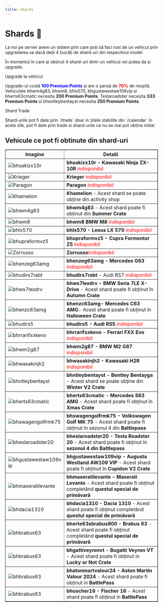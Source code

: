 ```yaml
---
title: Shards
---
```


# Shards 🦈
La noi pe server avem un sistem prin care poți să faci rost de un vehicul prin upgradarea sa dacă deții 4 bucăți de shard-uri din respectivul model.

În momentul în care ai obținut 4 shard-uri dintr-un vehicul vei putea da și upgrade.

<div class="danger-container">
    <p class="title">Upgrade la vehicul</p>
    <p class="description">Upgrade-ul costă <span style="color: blue;"> <strong>100 Premium Points</strong> </span> și are o șansă de <span style="color: red;"> <strong>70%</strong> </span> de reușită. Vehiculele bhwm4g83, bhwm8, bhlx570, bhgustawestaw109vip si bherts63cmatic necesita <strong>200 Premium Points</strong>.
Teslaroadster necesita <strong>333 Premium Points</strong> si bhentleybentayst necesita <strong>250 Premium Points</strong> 
    </p>
</div>
<div class="warning-container">
    <p class="title">Shard Trade</p>
    <p class="description">Shard-urile pot fi date prin `/trade` doar in zilele stabilite din `/calendar`
In acele zile, pot fi date prin trade si shard-urile ce nu se mai pot obtine initial
    </p>
</div>

## Vehicule ce pot fi obtinute din shard-uri

<table border="1">
    <tr>
        <th>Imagine</th>
        <th>Detalii</th>
    </tr>
    <tr>
        <td><img src="https://ragepanel.b-hood.ro/assets/images/cars/bhsakizx10r.png" alt="bhsakizx10r"></td>
        <td><strong>bhsakizx10r - Kawasaki Ninja ZX-10R</strong> <span style="color:red">indisponibil</span></td>
    </tr>
    <tr>
        <td><img src="https://ragepanel.b-hood.ro/assets/images/cars/krieger.png" alt="Krieger"></td>
        <td><strong>Krieger</strong> <span style="color:red">indisponibil</span></td>
    </tr>
    <tr>
        <td><img src="https://ragepanel.b-hood.ro/assets/images/cars/paragon.png" alt="Paragon"></td>
        <td><strong>Paragon</strong> <span style="color:red">indisponibil</span></td>
    </tr>
    <tr>
        <td><img src="https://ragepanel.b-hood.ro/assets/images/cars/khamelion.png" alt="Khamelion"></td>
        <td><strong>Khamelion</strong> - Acest shard se poate obține din activity shop</td>
    </tr>
    <tr>
        <td><img src="https://ragepanel.b-hood.ro/assets/images/cars/bhwm4g83.png" alt="bhwm4g83"></td>
        <td><strong>bhwm4g83</strong> - Acest shard poate fi obținut din <strong>Summer Crate</strong></td>
    </tr>
    <tr>
        <td><img src="https://ragepanel.b-hood.ro/assets/images/cars/bhwm8.png" alt="bhwm8"></td>
        <td><strong>bhwm8 BMW M8</strong> <span style="color:red">indisponibil</span></td>
    </tr>
    <tr>
        <td><img src="https://ragepanel.b-hood.ro/assets/images/cars/bhlx570.png" alt="bhlx570"></td>
        <td><strong>bhlx570 - Lexus LX 570</strong> <span style="color:red">indisponibil</span></td>
    </tr>
    <tr>
        <td><img src="https://ragepanel.b-hood.ro/assets/images/cars/bhupraformvz5.png" alt="bhupraformvz5"></td>
        <td><strong>bhupraformvz5 - Cupra Formentor Z5 </strong><span style="color:red">indisponibil</span></td>
    </tr>
    <tr>
        <td><img src="https://ragepanel.b-hood.ro/assets/images/cars/zorrusso.png" alt="Zorrusso"></td>
        <td><strong>Zorrusso</strong><span style="color:red">indisponibil</span></td>
    </tr>
    <tr>
        <td><img src="https://ragepanel.b-hood.ro/assets/images/cars/bhenzeg63amg.png" alt="bhenzeg63amg"></td>
        <td><strong>bhenzeg63amg - Mercedes G63 </strong><span style="color:red">indisponibil</span></td>
    </tr>
    <tr>
        <td><img src="https://ragepanel.b-hood.ro/assets/images/cars/bhudirs7rabt.png" alt="bhudirs7rabt"></td>
        <td><strong>bhudirs7rabt</strong> - Audi RS7 <span style="color:red">indisponibil</span></td>
    </tr>
    <tr>
        <td><img src="https://ragepanel.b-hood.ro/assets/images/cars/bhws7lexdrv.png" alt="bhws7lexdrv"></td>
        <td><strong>bhws7lexdrv - BMW Seria 7LE X-Drive</strong> - Acest shard poate fi obținut în <strong>Autumn Crate</strong></td>
    </tr>
    <tr>
        <td><img src="https://ragepanel.b-hood.ro/assets/images/cars/bhenzc63amg.png" alt="bhenzc63amg"></td>
        <td><strong>bhenzc63amg- Mercedes C63 AMG</strong>- Acest shard poate fi obținut în <strong>Halloween Crate</strong></td>
    </tr>
    <tr>
        <td><img src="https://ragepanel.b-hood.ro/assets/images/cars/bhudirs5.png" alt="bhudirs5"></td>
        <td><strong>bhudirs5 - Audi RS5 </strong><span style="color:red">indisponibil</span></td>
    </tr>
    <tr>
        <td><img src="https://ragepanel.b-hood.ro/assets/images/cars/bhrrarifxxkevo.png" alt="bhrrarifxxkevo"></td>
        <td><strong>bhrrarifxxkevo - Ferrari FXX Evo</strong> <span style="color:red">indisponibil</span></td>
    </tr>
    <tr>
        <td><img src="https://ragepanel.b-hood.ro/assets/images/cars/bhwm2g87.png" alt="bhwm2g87"></td>
        <td><strong>bhwm2g87 - BMW M2 G87</strong> <span style="color:red">indisponibil</span></td>
    </tr>
    <tr>
        <td><img src="https://ragepanel.b-hood.ro/assets/images/cars/bhwasakinjh2.png" alt="bhwasakinjh2"></td>
        <td><strong>bhwasakinjh2 - Kawasaki H2R</strong> <span style="color:red">indisponibil</span></td>
    </tr>
    <tr>
    <tr>
        <td><img src="https://ragepanel.b-hood.ro/assets/images/cars/bhntleybentayst.png" alt="bhntleybentayst"></td>
        <td><strong>bhntleybentayst - Bentley Bentayga</strong> - Acest shard se poate obține din <strong>Winter V2 Crate</strong></td>
    </tr>
    <tr>
        <td><img src="https://ragepanel.b-hood.ro/assets/images/cars/bherts63cmatic.png" alt="bherts63cmatic"></td>
        <td><strong>bherts63cmatic - Mercedes S63 AMG</strong> - Acest shard poate fi obținut în <strong>Xmas Crate</strong></td>
    </tr>
    <tr>
        <td><img src="https://ragepanel.b-hood.ro/assets/images/cars/bhswagengolfrmk75.png" alt="bhswagengolfrmk75"></td>
        <td><strong>bhswagengolfrmk75 - Volkswagen Golf MK 75</strong> - Acest shard poate fi obținut în sezonul 4 din <strong>Battlepass</strong></td>
    </tr>
    <tr>
        <td><img src="https://ragepanel.b-hood.ro/assets/images/cars/bheslaroadster20.png" alt="bheslaroadster20"></td>
        <td><strong>bheslaroadster20 - Tesla Roadster 20</strong> - Acest shard poate fi obținut în <strong>sezonul 4 din Battlepass</strong></td>
    </tr>
    <tr>
        <td><img src="https://ragepanel.b-hood.ro/assets/images/cars/bhgustawestaw109vip.png" alt="bhgustawestaw109vip"></td>
        <td><strong>bhgustawestaw109vip - Augusta Westland AW109 VIP</strong> - Acest shard poate fi obținut în <strong>Cupidon V2 Crate</strong></td>
    </tr>
    <tr>
        <td><img src="https://ragepanel.b-hood.ro/assets/images/cars/bhseratileventemansory.png" alt="bhmaseratilevante"></td>
        <td><strong>bhmaseratilevante - Maserati Levante</strong> - Acest shard poate fi obținut completând <strong>questul special de primăvară</strong></td>
    </tr>
    <tr>
        <td><img src="https://ragepanel.b-hood.ro/assets/images/cars//bhacia1310.png" alt="bhdacia1310"></td>
        <td><strong>bhdacia1310 - Dacia 1310</strong> - Acest shard poate fi obținut completând <strong>questul special de primăvară</strong></td>
    </tr>
    <tr>
        <td><img src="https://ragepanel.b-hood.ro/assets/images/cars//bherte63sbrabus800.png" alt="bhbrabus63"></td>
        <td><strong>bherte63sbrabus800 - Brabus 63</strong> - Acest shard poate fi obținut completând <strong>questul special de primăvară</strong></td>
    </tr>
    <tr>
        <td><img src="https://ragepanel.b-hood.ro/assets/images/cars/bhgattiveyronvt.png" alt="bhbrabus63"></td>
        <td><strong>bhgattiveyronvt - Bugatti Veyron VT</strong> - Acest shard poate fi obținut in <strong>Lucky or Not Crate</strong></td>
    </tr>
    <tr>
        <td><img src="https://ragepanel.b-hood.ro/assets/images/cars//bhatonmartvalour24.png" alt="bhbrabus63"></td>
        <td><strong>bhatonmartvalour24 - Aston Martin Valour 2024</strong> - Acest shard poate fi obținut in <strong>BattlePass</strong></td>
    </tr>
    <tr>
        <td><img src="https://ragepanel.b-hood.ro/assets/images/cars/bhuscher16.png" alt="bhbrabus63"></td>
        <td><strong>bhuscher16 - Fischer 16</strong> - Acest shard poate fi obținut in <strong>BattlePass</strong></td>
    </tr>
</table>


